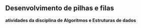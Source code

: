 ## Desenvolvimento de pilhas e filas
**atividades da disciplina de Algoritmos e Estruturas de dados**
